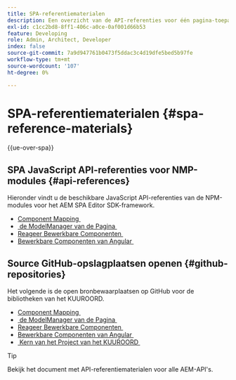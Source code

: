 ```yaml
---
title: SPA-referentiematerialen
description: Een overzicht van de API-referenties voor één pagina-toepassing en opslagruimten voor broncode
exl-id: c1cc2bd8-8ff1-406c-a0ce-0af001d66b53
feature: Developing
role: Admin, Architect, Developer
index: false
source-git-commit: 7a9d947761b0473f5ddac3c4d19dfe5bed5b97fe
workflow-type: tm+mt
source-wordcount: '107'
ht-degree: 0%

---
```



# SPA-referentiematerialen {#spa-reference-materials}

{{ue-over-spa}}

## SPA JavaScript API-referenties voor NMP-modules {#api-references}

Hieronder vindt u de beschikbare JavaScript API-referenties van de NPM-modules voor het AEM SPA Editor SDK-framework.

* [&#x200B; Component Mapping &#x200B;](https://www.npmjs.com/package/@adobe/aem-spa-component-mapping)
* [&#x200B; de ModelManager van de Pagina &#x200B;](https://www.npmjs.com/package/@adobe/aem-spa-model-manager)
* [&#x200B; Reageer Bewerkbare Componenten &#x200B;](https://www.npmjs.com/package/@adobe/aem-react-editable-components)
* [&#x200B; Bewerkbare Componenten van Angular &#x200B;](https://www.npmjs.com/package/@adobe/aem-angular-editable-components)

## Source GitHub-opslagplaatsen openen {#github-repositories}

Het volgende is de open bronbewaarplaatsen op GitHub voor de bibliotheken van het KUUROORD.

* [&#x200B; Component Mapping &#x200B;](https://github.com/adobe/aem-spa-component-mapping)
* [&#x200B; de ModelManager van de Pagina &#x200B;](https://github.com/adobe/aem-spa-page-model-manager)
* [&#x200B; Reageer Bewerkbare Componenten &#x200B;](https://github.com/adobe/aem-react-editable-components)
* [&#x200B; Bewerkbare Componenten van Angular &#x200B;](https://github.com/adobe/aem-angular-editable-components)
* [&#x200B; Kern van het Project van het KUUROORD &#x200B;](https://github.com/adobe/aem-spa-project-core)

>[!TIP]
>
>Bekijk het document met API-referentiematerialen voor alle AEM-API&#39;s.

